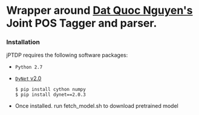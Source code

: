 # Wrapper around [Dat Quoc Nguyen's ](https://github.com/datquocnguyen) Joint POS Tagger and parser.


### Installation

jPTDP requires the following software packages:

* `Python 2.7`
* [`DyNet` v2.0](http://dynet.readthedocs.io/en/latest/python.html)

      $ pip install cython numpy
      $ pip install dynet==2.0.3
      
* Once installed. run fetch_model.sh to download pretrained  model



